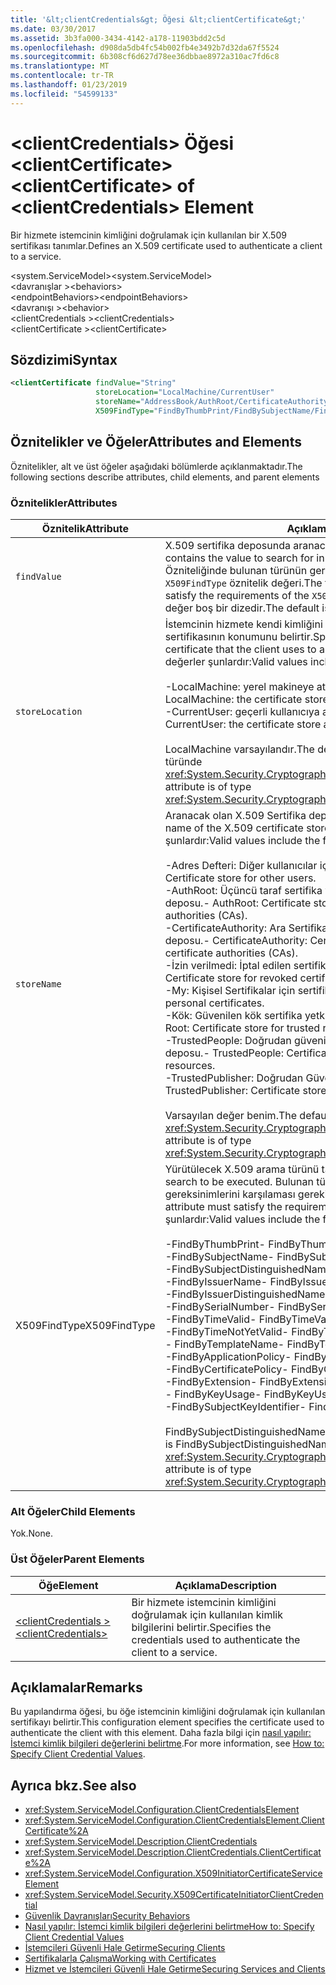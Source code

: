 ```yaml
---
title: '&lt;clientCredentials&gt; Öğesi &lt;clientCertificate&gt;'
ms.date: 03/30/2017
ms.assetid: 3b3fa000-3434-4142-a178-11903bdd2c5d
ms.openlocfilehash: d908da5db4fc54b002fb4e3492b7d32da67f5524
ms.sourcegitcommit: 6b308cf6d627d78ee36dbbae8972a310ac7fd6c8
ms.translationtype: MT
ms.contentlocale: tr-TR
ms.lasthandoff: 01/23/2019
ms.locfileid: "54599133"
---
```

# <a name="ltclientcertificategt-of-ltclientcredentialsgt-element"></a><span data-ttu-id="2faff-102">&lt;clientCredentials&gt; Öğesi &lt;clientCertificate&gt;</span><span class="sxs-lookup"><span data-stu-id="2faff-102">&lt;clientCertificate&gt; of &lt;clientCredentials&gt; Element</span></span>
<span data-ttu-id="2faff-103">Bir hizmete istemcinin kimliğini doğrulamak için kullanılan bir X.509 sertifikası tanımlar.</span><span class="sxs-lookup"><span data-stu-id="2faff-103">Defines an X.509 certificate used to authenticate a client to a service.</span></span>  
  
 <span data-ttu-id="2faff-104">\<system.ServiceModel></span><span class="sxs-lookup"><span data-stu-id="2faff-104">\<system.ServiceModel></span></span>  
<span data-ttu-id="2faff-105">\<davranışlar ></span><span class="sxs-lookup"><span data-stu-id="2faff-105">\<behaviors></span></span>  
<span data-ttu-id="2faff-106">\<endpointBehaviors></span><span class="sxs-lookup"><span data-stu-id="2faff-106">\<endpointBehaviors></span></span>  
<span data-ttu-id="2faff-107">\<davranışı ></span><span class="sxs-lookup"><span data-stu-id="2faff-107">\<behavior></span></span>  
<span data-ttu-id="2faff-108">\<clientCredentials ></span><span class="sxs-lookup"><span data-stu-id="2faff-108">\<clientCredentials></span></span>  
<span data-ttu-id="2faff-109">\<clientCertificate ></span><span class="sxs-lookup"><span data-stu-id="2faff-109">\<clientCertificate></span></span>  
  
## <a name="syntax"></a><span data-ttu-id="2faff-110">Sözdizimi</span><span class="sxs-lookup"><span data-stu-id="2faff-110">Syntax</span></span>  
  
```xml  
<clientCertificate findValue="String"
                   storeLocation="LocalMachine/CurrentUser"
                   storeName="AddressBook/AuthRoot/CertificateAuthority/Disallowed/My/Root/TrustedPeople/TrustedPublisher"
                   X509FindType="FindByThumbPrint/FindBySubjectName/FindBySubjectDistinguishedName/FindByIssuerName/FindByIssuerDistinguishedName/FindBySerialNumber/FindByTimeValid/FindByTimeNotYetValid/FindByTemplateName/FindByApplicationPolicy/FindByCertificatePolicy/FindByExtension/FindByKeyUsage/FindBySubjectKeyIdentifier" />
```  
  
## <a name="attributes-and-elements"></a><span data-ttu-id="2faff-111">Öznitelikler ve Öğeler</span><span class="sxs-lookup"><span data-stu-id="2faff-111">Attributes and Elements</span></span>  
 <span data-ttu-id="2faff-112">Öznitelikler, alt ve üst öğeler aşağıdaki bölümlerde açıklanmaktadır.</span><span class="sxs-lookup"><span data-stu-id="2faff-112">The following sections describe attributes, child elements, and parent elements</span></span>  
  
### <a name="attributes"></a><span data-ttu-id="2faff-113">Öznitelikler</span><span class="sxs-lookup"><span data-stu-id="2faff-113">Attributes</span></span>  
  
|<span data-ttu-id="2faff-114">Öznitelik</span><span class="sxs-lookup"><span data-stu-id="2faff-114">Attribute</span></span>|<span data-ttu-id="2faff-115">Açıklama</span><span class="sxs-lookup"><span data-stu-id="2faff-115">Description</span></span>|  
|---------------|-----------------|  
|`findValue`|<span data-ttu-id="2faff-116">X.509 sertifika deposunda aranacak değeri içeren bir dize.</span><span class="sxs-lookup"><span data-stu-id="2faff-116">A string that contains the value to search for in the X.509 certificate store.</span></span> <span data-ttu-id="2faff-117">Özniteliğinde bulunan türünün gereksinimlerini karşılaması gerekir `X509FindType` öznitelik değeri.</span><span class="sxs-lookup"><span data-stu-id="2faff-117">The type contained in the attribute must satisfy the requirements of the `X509FindType` attribute value.</span></span> <span data-ttu-id="2faff-118">Varsayılan değer boş bir dizedir.</span><span class="sxs-lookup"><span data-stu-id="2faff-118">The default is an empty string.</span></span>|  
|`storeLocation`|<span data-ttu-id="2faff-119">İstemcinin hizmete kendi kimliğini doğrulamak için kullandığı X.509 sertifikasının konumunu belirtir.</span><span class="sxs-lookup"><span data-stu-id="2faff-119">Specifies the location of the X.509 certificate that the client uses to authenticate itself to the service.</span></span> <span data-ttu-id="2faff-120">Geçerli değerler şunlardır:</span><span class="sxs-lookup"><span data-stu-id="2faff-120">Valid values include the following:</span></span><br /><br /> <span data-ttu-id="2faff-121">-LocalMachine: yerel makineye atanmış sertifika deposu.</span><span class="sxs-lookup"><span data-stu-id="2faff-121">-   LocalMachine: the certificate store assigned to the local machine.</span></span><br /><span data-ttu-id="2faff-122">-CurrentUser: geçerli kullanıcıya atanmış sertifika deposu.</span><span class="sxs-lookup"><span data-stu-id="2faff-122">-   CurrentUser: the certificate store assigned to the current user.</span></span><br /><br /> <span data-ttu-id="2faff-123">LocalMachine varsayılandır.</span><span class="sxs-lookup"><span data-stu-id="2faff-123">The default is LocalMachine.</span></span> <span data-ttu-id="2faff-124">Bu öznitelik türünde <xref:System.Security.Cryptography.X509Certificates.StoreLocation>.</span><span class="sxs-lookup"><span data-stu-id="2faff-124">This attribute is of type <xref:System.Security.Cryptography.X509Certificates.StoreLocation>.</span></span>|  
|`storeName`|<span data-ttu-id="2faff-125">Aranacak olan X.509 Sertifika deposunun adını belirtir.</span><span class="sxs-lookup"><span data-stu-id="2faff-125">Specifies the name of the X.509 certificate store to search.</span></span> <span data-ttu-id="2faff-126">Geçerli değerler şunlardır:</span><span class="sxs-lookup"><span data-stu-id="2faff-126">Valid values include the following:</span></span><br /><br /> <span data-ttu-id="2faff-127">-Adres Defteri: Diğer kullanıcılar için sertifika deposu.</span><span class="sxs-lookup"><span data-stu-id="2faff-127">-   AddressBook: Certificate store for other users.</span></span><br /><span data-ttu-id="2faff-128">-AuthRoot: Üçüncü taraf sertifika yetkilileri (CA'lar) için sertifika deposu.</span><span class="sxs-lookup"><span data-stu-id="2faff-128">-   AuthRoot: Certificate store for third-party certificate authorities (CAs).</span></span><br /><span data-ttu-id="2faff-129">-CertificateAuthority: Ara Sertifika yetkilileri (CA'lar) için sertifika deposu.</span><span class="sxs-lookup"><span data-stu-id="2faff-129">-   CertificateAuthority: Certificate store for intermediate certificate authorities (CAs).</span></span><br /><span data-ttu-id="2faff-130">-İzin verilmedi: İptal edilen sertifikalar için sertifika deposu.</span><span class="sxs-lookup"><span data-stu-id="2faff-130">-   Disallowed: Certificate store for revoked certificates.</span></span><br /><span data-ttu-id="2faff-131">-My: Kişisel Sertifikalar için sertifika deposu.</span><span class="sxs-lookup"><span data-stu-id="2faff-131">-   My: Certificate store for personal certificates.</span></span><br /><span data-ttu-id="2faff-132">-Kök: Güvenilen kök sertifika yetkilileri (CA'lar) için sertifika deposu.</span><span class="sxs-lookup"><span data-stu-id="2faff-132">-   Root: Certificate store for trusted root certificate authorities (CAs).</span></span><br /><span data-ttu-id="2faff-133">-TrustedPeople: Doğrudan güvenilen kişiler ve kaynaklar için sertifika deposu.</span><span class="sxs-lookup"><span data-stu-id="2faff-133">-   TrustedPeople: Certificate store for directly trusted people and resources.</span></span><br /><span data-ttu-id="2faff-134">-TrustedPublisher: Doğrudan Güvenilen Yayımcılar sertifika deposu.</span><span class="sxs-lookup"><span data-stu-id="2faff-134">-   TrustedPublisher: Certificate store for directly trusted publishers.</span></span><br /><br /> <span data-ttu-id="2faff-135">Varsayılan değer benim.</span><span class="sxs-lookup"><span data-stu-id="2faff-135">The default is My.</span></span> <span data-ttu-id="2faff-136">Bu öznitelik türünde <xref:System.Security.Cryptography.X509Certificates.StoreName>.</span><span class="sxs-lookup"><span data-stu-id="2faff-136">This attribute is of type <xref:System.Security.Cryptography.X509Certificates.StoreName>.</span></span>|  
|<span data-ttu-id="2faff-137">X509FindType</span><span class="sxs-lookup"><span data-stu-id="2faff-137">X509FindType</span></span>|<span data-ttu-id="2faff-138">Yürütülecek X.509 arama türünü tanımlar.</span><span class="sxs-lookup"><span data-stu-id="2faff-138">Defines the type of X.509 search to be executed.</span></span> <span data-ttu-id="2faff-139">Bulunan tür `findValue` özniteliği bu öznitelik gereksinimlerini karşılaması gerekir.</span><span class="sxs-lookup"><span data-stu-id="2faff-139">The type contained in the `findValue` attribute must satisfy the requirements of this attribute.</span></span> <span data-ttu-id="2faff-140">Geçerli değerler şunlardır:</span><span class="sxs-lookup"><span data-stu-id="2faff-140">Valid values include the following:</span></span><br /><br /> <span data-ttu-id="2faff-141">-FindByThumbPrint</span><span class="sxs-lookup"><span data-stu-id="2faff-141">-   FindByThumbPrint</span></span><br /><span data-ttu-id="2faff-142">-FindBySubjectName</span><span class="sxs-lookup"><span data-stu-id="2faff-142">-   FindBySubjectName</span></span><br /><span data-ttu-id="2faff-143">-FindBySubjectDistinguishedName</span><span class="sxs-lookup"><span data-stu-id="2faff-143">-   FindBySubjectDistinguishedName</span></span><br /><span data-ttu-id="2faff-144">-FindByIssuerName</span><span class="sxs-lookup"><span data-stu-id="2faff-144">-   FindByIssuerName</span></span><br /><span data-ttu-id="2faff-145">-FindByIssuerDistinguishedName</span><span class="sxs-lookup"><span data-stu-id="2faff-145">-   FindByIssuerDistinguishedName</span></span><br /><span data-ttu-id="2faff-146">-FindBySerialNumber</span><span class="sxs-lookup"><span data-stu-id="2faff-146">-   FindBySerialNumber</span></span><br /><span data-ttu-id="2faff-147">-FindByTimeValid</span><span class="sxs-lookup"><span data-stu-id="2faff-147">-   FindByTimeValid</span></span><br /><span data-ttu-id="2faff-148">-FindByTimeNotYetValid</span><span class="sxs-lookup"><span data-stu-id="2faff-148">-   FindByTimeNotYetValid</span></span><br /><span data-ttu-id="2faff-149">-   FindByTemplateName</span><span class="sxs-lookup"><span data-stu-id="2faff-149">-   FindByTemplateName</span></span><br /><span data-ttu-id="2faff-150">-FindByApplicationPolicy</span><span class="sxs-lookup"><span data-stu-id="2faff-150">-   FindByApplicationPolicy</span></span><br /><span data-ttu-id="2faff-151">-FindByCertificatePolicy</span><span class="sxs-lookup"><span data-stu-id="2faff-151">-   FindByCertificatePolicy</span></span><br /><span data-ttu-id="2faff-152">-FindByExtension</span><span class="sxs-lookup"><span data-stu-id="2faff-152">-   FindByExtension</span></span><br /><span data-ttu-id="2faff-153">-   FindByKeyUsage</span><span class="sxs-lookup"><span data-stu-id="2faff-153">-   FindByKeyUsage</span></span><br /><span data-ttu-id="2faff-154">-FindBySubjectKeyIdentifier</span><span class="sxs-lookup"><span data-stu-id="2faff-154">-   FindBySubjectKeyIdentifier</span></span><br /><br /> <span data-ttu-id="2faff-155">FindBySubjectDistinguishedName varsayılan değerdir.</span><span class="sxs-lookup"><span data-stu-id="2faff-155">The default value is FindBySubjectDistinguishedName.</span></span> <span data-ttu-id="2faff-156">Bu öznitelik türünde <xref:System.Security.Cryptography.X509Certificates.X509FindType>.</span><span class="sxs-lookup"><span data-stu-id="2faff-156">This attribute is of type <xref:System.Security.Cryptography.X509Certificates.X509FindType>.</span></span>|  
  
### <a name="child-elements"></a><span data-ttu-id="2faff-157">Alt Öğeler</span><span class="sxs-lookup"><span data-stu-id="2faff-157">Child Elements</span></span>  
 <span data-ttu-id="2faff-158">Yok.</span><span class="sxs-lookup"><span data-stu-id="2faff-158">None.</span></span>  
  
### <a name="parent-elements"></a><span data-ttu-id="2faff-159">Üst Öğeler</span><span class="sxs-lookup"><span data-stu-id="2faff-159">Parent Elements</span></span>  
  
|<span data-ttu-id="2faff-160">Öğe</span><span class="sxs-lookup"><span data-stu-id="2faff-160">Element</span></span>|<span data-ttu-id="2faff-161">Açıklama</span><span class="sxs-lookup"><span data-stu-id="2faff-161">Description</span></span>|  
|-------------|-----------------|  
|[<span data-ttu-id="2faff-162">\<clientCredentials ></span><span class="sxs-lookup"><span data-stu-id="2faff-162">\<clientCredentials></span></span>](../../../../../docs/framework/configure-apps/file-schema/wcf/clientcredentials.md)|<span data-ttu-id="2faff-163">Bir hizmete istemcinin kimliğini doğrulamak için kullanılan kimlik bilgilerini belirtir.</span><span class="sxs-lookup"><span data-stu-id="2faff-163">Specifies the credentials used to authenticate the client to a service.</span></span>|  
  
## <a name="remarks"></a><span data-ttu-id="2faff-164">Açıklamalar</span><span class="sxs-lookup"><span data-stu-id="2faff-164">Remarks</span></span>  
 <span data-ttu-id="2faff-165">Bu yapılandırma öğesi, bu öğe istemcinin kimliğini doğrulamak için kullanılan sertifikayı belirtir.</span><span class="sxs-lookup"><span data-stu-id="2faff-165">This configuration element specifies the certificate used to authenticate the client with this element.</span></span> <span data-ttu-id="2faff-166">Daha fazla bilgi için [nasıl yapılır: İstemci kimlik bilgileri değerlerini belirtme](../../../../../docs/framework/wcf/how-to-specify-client-credential-values.md).</span><span class="sxs-lookup"><span data-stu-id="2faff-166">For more information, see [How to: Specify Client Credential Values](../../../../../docs/framework/wcf/how-to-specify-client-credential-values.md).</span></span>  
  
## <a name="see-also"></a><span data-ttu-id="2faff-167">Ayrıca bkz.</span><span class="sxs-lookup"><span data-stu-id="2faff-167">See also</span></span>
- <xref:System.ServiceModel.Configuration.ClientCredentialsElement>
- <xref:System.ServiceModel.Configuration.ClientCredentialsElement.ClientCertificate%2A>
- <xref:System.ServiceModel.Description.ClientCredentials>
- <xref:System.ServiceModel.Description.ClientCredentials.ClientCertificate%2A>
- <xref:System.ServiceModel.Configuration.X509InitiatorCertificateServiceElement>
- <xref:System.ServiceModel.Security.X509CertificateInitiatorClientCredential>
- [<span data-ttu-id="2faff-168">Güvenlik Davranışları</span><span class="sxs-lookup"><span data-stu-id="2faff-168">Security Behaviors</span></span>](../../../../../docs/framework/wcf/feature-details/security-behaviors-in-wcf.md)
- [<span data-ttu-id="2faff-169">Nasıl yapılır: İstemci kimlik bilgileri değerlerini belirtme</span><span class="sxs-lookup"><span data-stu-id="2faff-169">How to: Specify Client Credential Values</span></span>](../../../../../docs/framework/wcf/how-to-specify-client-credential-values.md)
- [<span data-ttu-id="2faff-170">İstemcileri Güvenli Hale Getirme</span><span class="sxs-lookup"><span data-stu-id="2faff-170">Securing Clients</span></span>](../../../../../docs/framework/wcf/securing-clients.md)
- [<span data-ttu-id="2faff-171">Sertifikalarla Çalışma</span><span class="sxs-lookup"><span data-stu-id="2faff-171">Working with Certificates</span></span>](../../../../../docs/framework/wcf/feature-details/working-with-certificates.md)
- [<span data-ttu-id="2faff-172">Hizmet ve İstemcileri Güvenli Hale Getirme</span><span class="sxs-lookup"><span data-stu-id="2faff-172">Securing Services and Clients</span></span>](../../../../../docs/framework/wcf/feature-details/securing-services-and-clients.md)
